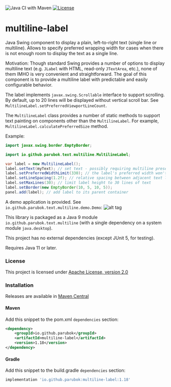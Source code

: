![Java CI with Maven](https://github.com/parubok/multiline-label/workflows/Java%20CI%20with%20Maven/badge.svg?branch=master)
[![License](https://img.shields.io/badge/License-Apache%202.0-blue.svg)](https://github.com/parubok/multiline-label/blob/master/LICENSE)

# multiline-label

Java Swing component to display a plain, left-to-right text (single line or multiline).  Allows to specify preferred 
wrapping width for cases when there is not enough room to display the text as a single line.

Motivation: Though standard Swing provides a number of options to display multiline text (e.g. `JLabel` with HTML, 
read-only `JTextArea`, etc.), none of them IMHO is very convenient and straightforward.
The goal of this component is to provide a multiline label with predictable and easily configurable behavior.

The label implements `javax.swing.Scrollable` interface to support scrolling. By default, up to 20 lines will be 
displayed without vertical scroll bar. See `MultilineLabel.setPreferredViewportLineCount`.

The `MultilineLabel` class provides a number of static methods to support text painting on components other than the `MultilineLabel`.
For example, `MultilineLabel.calculatePreferredSize` method.

Example:
```java
import javax.swing.border.EmptyBorder;

import io.github.parubok.text.multiline.MultilineLabel;

var label = new MultilineLabel();
label.setText(myText); // set text - possibly requiring multiline presentation
label.setPreferredWidthLimit(330); // the label's preferred width won't exceed 330 pixels
label.setLineSpacing(1.2f); // relative spacing between adjacent text lines
label.setMaxLines(30); // limit label height to 30 lines of text
label.setBorder(new EmptyBorder(10, 5, 10, 5));
panel.add(label); // add label to its parent container
```

A demo application is provided. See `io.github.parubok.text.multiline.demo.Demo`:
![alt tag](https://raw.github.com/parubok/multiline-label/master/wiki/images/demo.png)

This library is packaged as a Java 9 module `io.github.parubok.text.multiline` (with a single dependency on a system module `java.desktop`). 

This project has no external dependencies (except JUnit 5, for testing).

Requires Java 11 or later.

### License

This project is licensed under [Apache License, version 2.0](https://www.apache.org/licenses/LICENSE-2.0)

### Installation

Releases are available in [Maven Central](https://repo1.maven.org/maven2/io/github/parubok/multiline-label/)

#### Maven

Add this snippet to the pom.xml `dependencies` section:

```xml
<dependency>
    <groupId>io.github.parubok</groupId>
    <artifactId>multiline-label</artifactId>
    <version>1.18</version>
</dependency>
```

#### Gradle

Add this snippet to the build.gradle `dependencies` section:

```groovy
implementation 'io.github.parubok:multiline-label:1.18'
```
